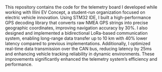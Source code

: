 This repository contains the code for the telemetry board I developed while working with Illini EV Concept, a student-run organization focused on electric vehicle innovation. Using STM32 IDE, I built a high-performance GPS decoding library that converts raw NMEA GPS strings into precise geographic coordinates, improving navigation accuracy by 30%. I also designed and implemented a bidirectional LoRa-based communication system, enabling long-range data transfer up to 10 km with 40% lower latency compared to previous implementations. Additionally, I optimized real-time data transmission over the CAN bus, reducing latency by 25ms and enhancing vehicle tracking reliability in dynamic environments. These improvements significantly enhanced the telemetry system’s efficiency and performance.
